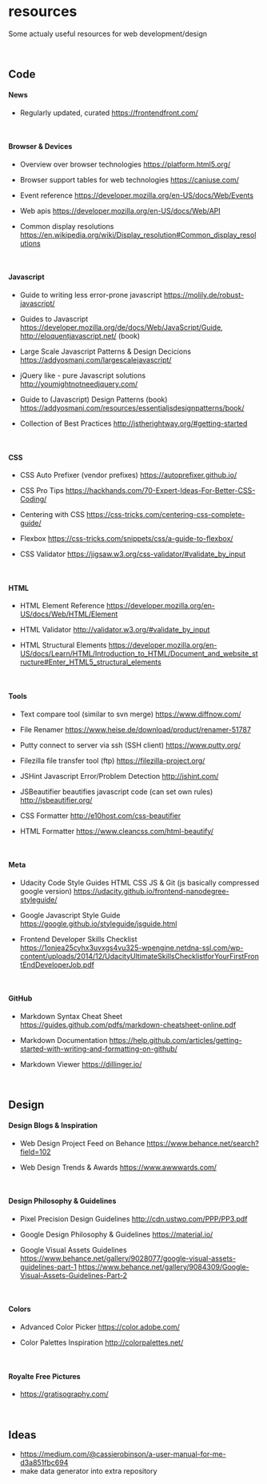 # resources
Some actualy useful resources for web development/design

<br>

## Code

#### News

  * Regularly updated, curated
  https://frontendfront.com/
  
<br>

#### Browser & Devices

  * Overview over browser technologies
  https://platform.html5.org/

  * Browser support tables for web technologies
  https://caniuse.com/
 
  * Event reference
  https://developer.mozilla.org/en-US/docs/Web/Events
  
  * Web apis
  https://developer.mozilla.org/en-US/docs/Web/API

  * Common display resolutions
  https://en.wikipedia.org/wiki/Display_resolution#Common_display_resolutions

<br>

#### Javascript

  * Guide to writing less error-prone javascript
  https://molily.de/robust-javascript/

  * Guides to Javascript
  https://developer.mozilla.org/de/docs/Web/JavaScript/Guide, 
  http://eloquentjavascript.net/ (book)

  * Large Scale Javascript Patterns & Design Decicions
  https://addyosmani.com/largescalejavascript/
  
  * jQuery like - pure Javascript solutions
  http://youmightnotneedjquery.com/

  * Guide to (Javascript) Design Patterns (book)
  https://addyosmani.com/resources/essentialjsdesignpatterns/book/

  * Collection of Best Practices
  http://jstherightway.org/#getting-started

<br>

#### CSS

  * CSS Auto Prefixer (vendor prefixes)
  https://autoprefixer.github.io/
  
  * CSS Pro Tips
  https://hackhands.com/70-Expert-Ideas-For-Better-CSS-Coding/
  
  * Centering with CSS
  https://css-tricks.com/centering-css-complete-guide/

  * Flexbox
  https://css-tricks.com/snippets/css/a-guide-to-flexbox/

  * CSS Validator
  https://jigsaw.w3.org/css-validator/#validate_by_input
  
<br>

#### HTML

 * HTML Element Reference
 https://developer.mozilla.org/en-US/docs/Web/HTML/Element
 
 * HTML Validator
 http://validator.w3.org/#validate_by_input
 
 * HTML Structural Elements
 https://developer.mozilla.org/en-US/docs/Learn/HTML/Introduction_to_HTML/Document_and_website_structure#Enter_HTML5_structural_elements
 
<br>

#### Tools

* Text compare tool (similar to svn merge)
https://www.diffnow.com/

* File Renamer
https://www.heise.de/download/product/renamer-51787

* Putty connect to server via ssh (SSH client)
https://www.putty.org/

* Filezilla file transfer tool (ftp)
https://filezilla-project.org/

* JSHint Javascript Error/Problem Detection
http://jshint.com/

* JSBeautifier beautifies javascript code (can set own rules)
http://jsbeautifier.org/

* CSS Formatter
http://e10host.com/css-beautifier

* HTML Formatter
https://www.cleancss.com/html-beautify/

<br>

#### Meta

 * Udacity Code Style Guides HTML CSS JS & Git (js basically compressed google version) 
https://udacity.github.io/frontend-nanodegree-styleguide/

* Google Javascript Style Guide
https://google.github.io/styleguide/jsguide.html

 * Frontend Developer Skills Checklist 
https://1onjea25cyhx3uvxgs4vu325-wpengine.netdna-ssl.com/wp-content/uploads/2014/12/UdacityUltimateSkillsChecklistforYourFirstFrontEndDeveloperJob.pdf

<br>

#### GitHub

  * Markdown Syntax Cheat Sheet
  https://guides.github.com/pdfs/markdown-cheatsheet-online.pdf
   
  * Markdown Documentation
  https://help.github.com/articles/getting-started-with-writing-and-formatting-on-github/

  * Markdown Viewer
  https://dillinger.io/

<br>

## Design

#### Design Blogs & Inspiration

  * Web Design Project Feed on Behance
  https://www.behance.net/search?field=102

  * Web Design Trends & Awards
  https://www.awwwards.com/

<br>

#### Design Philosophy & Guidelines
 
  * Pixel Precision Design Guidelines
  http://cdn.ustwo.com/PPP/PP3.pdf
 
  * Google Design Philosophy & Guidelines
  https://material.io/
  
  * Google Visual Assets Guidelines
  https://www.behance.net/gallery/9028077/google-visual-assets-guidelines-part-1
  https://www.behance.net/gallery/9084309/Google-Visual-Assets-Guidelines-Part-2

<br>

#### Colors

 * Advanced Color Picker
 https://color.adobe.com/
 
 * Color Palettes Inspiration
 http://colorpalettes.net/

<br>

#### Royalte Free Pictures

 * https://gratisography.com/

<br>

## Ideas

* https://medium.com/@cassierobinson/a-user-manual-for-me-d3a851fbc694
* make data generator into extra repository
